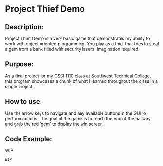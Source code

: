 # Project Thief Demo

## Description:
Project Thief Demo is a very basic game that demonstrates my ability to work with object oriented programming. You play as a thief that tries to steal a gem from a bank filled with security lasers. Imagination required.

## Purpose:
As a final project for my CSCI 1110 class at Southwest Technical College, this program showcases a chunk of what I learned throughout the class in a single project.

## How to use:
Use the arrow keys to navigate and any available buttons in the GUI to perform actions. The goal of the game is to reach the end of the hallway and grab the red 'gem' to display the win screen.

## Code Example:
WIP
```
WIP
```
